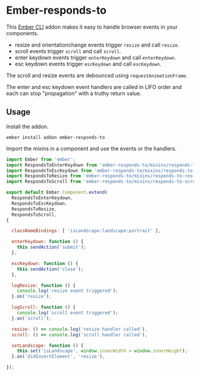 # Ember-responds-to

This [Ember CLI](http://www.ember-cli.com/) addon makes it easy to handle browser events in your components.

* resize and orientationchange events trigger `resize` and call `resize`.
* scroll events trigger `scroll` and call `scroll`.
* enter keydown events trigger `enterKeydown` and call `enterKeydown`.
* esc keydown events trigger `escKeydown` and call `escKeydown`.

The scroll and resize events are debounced using `requestAnimationFrame`.

The enter and esc keydown event handlers are called in LIFO order and each can stop "propagation" with a truthy return value.

## Usage

Install the addon.

`ember install addon ember-responds-to`

Import the mixins in a component and use the events or the handlers.

```javascript
import Ember from 'ember';
import RespondsToEnterKeydown from 'ember-responds-to/mixins/responds-to-enter-keydown';
import RespondsToEscKeydown from 'ember-responds-to/mixins/responds-to-esc-keydown';
import RespondsToResize from 'ember-responds-to/mixins/responds-to-resize';
import RespondsToScroll from 'ember-responds-to/mixins/responds-to-scroll';

export default Ember.Component.extend(
  RespondsToEnterKeydown,
  RespondsToEscKeydown,
  RespondsToResize,
  RespondsToScroll,
{

  classNameBindings: [ 'isLandscape:landscape:portrait' ],

  enterKeydown: function () {
    this.sendAction('submit');
  },

  escKeydown: function () {
    this.sendAction('close');
  },

  logResize: function () {
    console.log('resize event triggered');
  }.on('resize'),

  logScroll: function () {
    console.log('scroll event triggered');
  }.on('scroll'),

  resize: () => console.log('resize handler called'),
  scroll: () => console.log('scroll handler called'),

  setLandscape: function () {
    this.set('isLandscape', window.innerWidth > window.innerHeight);
  }.on('didInsertElement', 'resize'),

});

```
